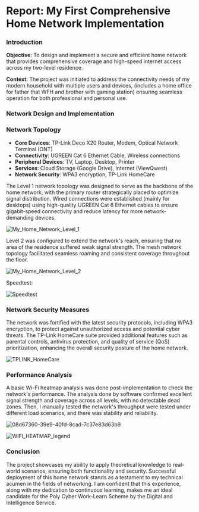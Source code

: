 # Report: My First Comprehensive Home Network Implementation

### Introduction

**Objective**: To design and implement a secure and efficient home network that provides comprehensive coverage and high-speed internet access across my two-level residence.

**Context**: The project was initiated to address the connectivity needs of my modern household with multiple users and devices, (includes a home office for father that WFH and brother with gaming station) ensuring seamless operation for both professional and personal use.

### Network Design and Implementation

### Network Topology

- **Core Devices**: TP-Link Deco X20 Router, Modem, Optical Network Terminal (ONT)
- **Connectivity**: UGREEN Cat 6 Ethernet Cable, Wireless connections
- **Peripheral Devices**: TV, Laptop, Desktop, Printer
- **Services**: Cloud Storage (Google Drive), Internet (ViewQwest)
- **Network Security**: WPA3 encryption, TP-Link HomeCare

The Level 1 network topology was designed to serve as the backbone of the home network, with the primary router strategically placed to optimize signal distribution. Wired connections were established (mainly for desktops) using high-quality UGREEN Cat 6 Ethernet cables to ensure gigabit-speed connectivity and reduce latency for more network-demanding devices.

![My_Home_Network_Level_1](https://github.com/hoomzoom4/hoomzoom4/assets/139533936/e94114a0-3782-4bc1-b578-922dbf81babb)

Level 2 was configured to extend the network's reach, ensuring that no area of the residence suffered weak signal strength. The mesh network topology facilitated seamless roaming and consistent coverage throughout the floor.

![My_Home_Network_Level_2](https://github.com/hoomzoom4/hoomzoom4/assets/139533936/a038480f-994f-498e-a761-e131c8318d37)

Speedtest:

![Speedtest](https://github.com/hoomzoom4/hoomzoom4/assets/139533936/823d5c8b-a5a0-43ab-8cb6-d464249151ff)

### Network Security Measures

The network was fortified with the latest security protocols, including WPA3 encryption, to protect against unauthorized access and potential cyber threats. The TP-Link HomeCare suite provided additional features such as parental controls, antivirus protection, and quality of service (QoS) prioritization, enhancing the overall security posture of the home network.

![TPLINK_HomeCare](https://github.com/hoomzoom4/hoomzoom4/assets/139533936/4d9e53cd-105d-475c-87c6-c2f6e3168e99)

### Performance Analysis

A basic Wi-Fi heatmap analysis was done post-implementation to check the network's performance. The analysis done by software confirmed excellent signal strength and coverage across all levels, with no detectable dead zones. Then, I manually tested the network's throughput were tested under different load scenarios, and there was stability and reliability.

![08d67360-39e9-40fd-8cad-7c37e83d63b9](https://github.com/hoomzoom4/hoomzoom4/assets/139533936/5b2e41ba-8759-4055-8007-e066abbabddf)

![WIFI_HEATMAP_legend](https://github.com/hoomzoom4/hoomzoom4/assets/139533936/6c0d34be-392c-4809-a36f-48e8a42fc607)

### Conclusion

The project showcases my ability to apply theoretical knowledge to real-world scenarios, ensuring both functionality and security. Successful deployment of this home network stands as a testament to my technical acumen in the fields of networking.  I am confident that this experience, along with my dedication to continuous learning, makes me an ideal candidate for the Poly Cyber Work-Learn Scheme by the Digital and Intelligence Service.
